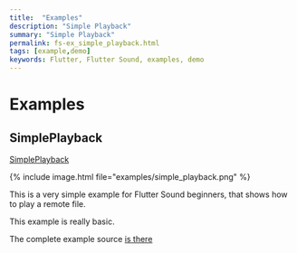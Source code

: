 ```yaml
---
title:  "Examples"
description: "Simple Playback"
summary: "Simple Playback"
permalink: fs-ex_simple_playback.html
tags: [example,demo]
keywords: Flutter, Flutter Sound, examples, demo
---
```

# Examples


## SimplePlayback

[SimplePlayback](https://github.com/dooboolab/flutter_sound/blob/master/flutter_sound/example/lib/simple_playback/simple_playback.dart)

{% include image.html file="examples/simple_playback.png" %}

This is a very simple example for Flutter Sound beginners, that shows how to play a remote file.

This example is really basic.

The complete example source [is there](https://github.com/dooboolab/flutter_sound/blob/master/flutter_sound/example/lib/simple_playback/simple_playback.dart)
